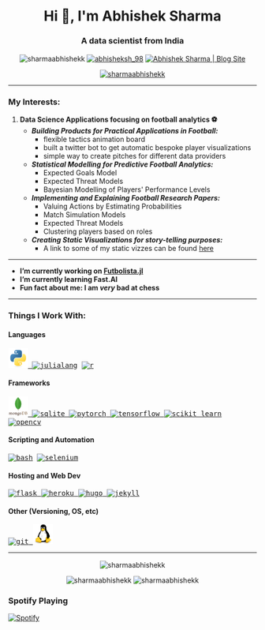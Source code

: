<h1 align="center">Hi 👋, I'm Abhishek Sharma</h1>
<h3 align="center">A data scientist from India</h3>

<p align="center"> 
<img src="https://komarev.com/ghpvc/?username=sharmaabhishekk&label=Profile%20views&color=0e75b6&style=flat" alt="sharmaabhishekk" align="center"/>
<a href="https://twitter.com/abhisheksh_98" target="blank"><img align="center" src="https://img.shields.io/twitter/follow/abhisheksh_98?color=1DA1F4&label=Abhishek%20%28%40abhisheksh_98%29&logo=Twitter&style=social" alt="abhisheksh_98" align="center"/></a>
<a href="https://sharmaabhishekk.github.io/" target="blank"><img align="center" src="https://img.shields.io/badge/Blog%20Site-Abhishek%20Sharma-dodgerblue" alt="Abhishek Sharma | Blog Site" align="center"/></a>    
    
</p>

<p align="center"> <a href="https://github.com/ryo-ma/github-profile-trophy"><img src="https://github-profile-trophy.vercel.app/?username=sharmaabhishekk" alt="sharmaabhishekk" /></a> </p>

-----------------

<h3 align="left">My Interests:</h3>

1. **Data Science Applications focusing on football analytics ⚽**
    * ***Building Products for Practical Applications in Football:***
       * flexible tactics animation board
       * built a twitter bot to get automatic bespoke player visualizations
       * simple way to create pitches for different data providers 
    * ***Statistical Modelling for Predictive Football Analytics:***
       * Expected Goals Model
       * Expected Threat Models
       * Bayesian Modelling of Players' Performance Levels
    * ***Implementing and Explaining Football Research Papers:***
       * Valuing Actions by Estimating Probabilities
       * Match Simulation Models
       * Expected Threat Models
       * Clustering players based on roles
    * ***Creating Static Visualizations for story-telling purposes:***
       * A link to some of my static vizzes can be found [here](https://drive.google.com/drive/folders/1gyN-Vv2wgvZsNREMn1kGxMAU5BP7jbZm) 
  
___________

- **I’m currently working on [Futbolista.jl](https://github.com/sharmaabhishekk/Futbolista.jl)**
- **I’m currently learning Fast.AI**
- **Fun fact about me: I am *very* bad at chess**

___________

<h3 align="left">Things I Work With:</h3>

<h4 align="left">Languages</h4>
<p align="left"> 
    <kbd>
    <a href="https://www.python.org" target="_blank"> <img src="https://raw.githubusercontent.com/devicons/devicon/master/icons/python/python-original.svg" alt="python" width="40" height="40"/> </a>   
        </kbd>
    <kbd>
    <a href="https://julialang.org" target="_blank"> <img src="https://www.vectorlogo.zone/logos/julialang/julialang-icon.svg" alt="julialang" width="40" height="40"/></a>
        </kbd>
    <kbd>
        <a href="https://www.r-project.org/" target="_blank"> <img src="https://www.vectorlogo.zone/logos/r-project/r-project-official.svg" alt="r" width="40" height="40"/></a>
    </kbd>
</p>    
<h4 align="left">Frameworks</h4>
<p align="left">  
    <kbd>
    <a href="https://www.mongodb.com/" target="_blank"> <img src="https://raw.githubusercontent.com/devicons/devicon/master/icons/mongodb/mongodb-original-wordmark.svg" alt="mongodb" width="40" height="40"/> </a> 
    </kbd>
    <kbd>
    <a href="https://www.sqlite.org/" target="_blank"> <img src="https://www.vectorlogo.zone/logos/sqlite/sqlite-icon.svg" alt="sqlite" width="40" height="40"/> </a> 
    </kbd>
    <kbd>
    <a href="https://pytorch.org/" target="_blank"> <img src="https://www.vectorlogo.zone/logos/pytorch/pytorch-icon.svg" alt="pytorch" width="40" height="40"/> </a>  
    </kbd>
    <kbd>
    <a href="https://www.tensorflow.org" target="_blank"> <img src="https://www.vectorlogo.zone/logos/tensorflow/tensorflow-icon.svg" alt="tensorflow" width="40" height="40"/> </a>   
    </kbd>
    <kbd>
    <a href="https://scikit-learn.org/" target="_blank"> <img src="https://upload.wikimedia.org/wikipedia/commons/0/05/Scikit_learn_logo_small.svg" alt="scikit_learn" width="40" height="40"/> </a>    
    </kbd>
    <kbd>
    <a href="https://opencv.org/" target="_blank"> <img src="https://www.vectorlogo.zone/logos/opencv/opencv-icon.svg" alt="opencv" width="40" height="40"/> </a>
        </kbd>
   
</p> 
<h4 align="left">Scripting and Automation</h4>
<p align="left"> 
    <kbd>
    <a href="https://www.gnu.org/software/bash/" target="_blank"> <img src="https://www.vectorlogo.zone/logos/gnu_bash/gnu_bash-icon.svg" alt="bash" width="40" height="40"/></a>
        </kbd>
    <kbd>
    <a href="https://www.selenium.dev" target="_blank"> <img src="https://raw.githubusercontent.com/detain/svg-logos/780f25886640cef088af994181646db2f6b1a3f8/svg/selenium-logo.svg" alt="selenium" width="40" height="40"/> </a>     
        </kbd>
</p> 
<h4 align="left">Hosting and Web Dev</h4>
<p align="left"> 
    <kbd>
    <a href="https://flask.palletsprojects.com/" target="_blank"> <img src="https://www.vectorlogo.zone/logos/pocoo_flask/pocoo_flask-icon.svg" alt="flask" width="40" height="40"/> </a>     
        </kbd>
    <kbd>
    <a href="https://heroku.com" target="_blank"> <img src="https://www.vectorlogo.zone/logos/heroku/heroku-icon.svg" alt="heroku" width="40" height="40"/> </a> 
        </kbd>
    <kbd>
    <a href="https://gohugo.io/" target="_blank"> <img src="https://api.iconify.design/logos-hugo.svg" alt="hugo" width="40" height="40"/> </a> 
        </kbd>
    <kbd>
    <a href="https://jekyllrb.com/" target="_blank"> <img src="https://www.vectorlogo.zone/logos/jekyllrb/jekyllrb-icon.svg" alt="jekyll" width="40" height="40"/> </a> 
        </kbd>
</p> 
<h4 align="left">Other (Versioning, OS, etc)</h4>
<p align="left"> 
    <kbd>
    <a href="https://git-scm.com/" target="_blank"> <img src="https://www.vectorlogo.zone/logos/git-scm/git-scm-icon.svg" alt="git" width="40" height="40"/> </a> 
        </kbd>
    <kbd>
    <a href="https://www.linux.org/" target="_blank"> <img src="https://raw.githubusercontent.com/devicons/devicon/master/icons/linux/linux-original.svg" alt="linux" width="40" height="40"/> </a>     
        </kbd>
</p> 

-------------------

<p align="center">
<img align="center" src="https://github-readme-stats.vercel.app/api/top-langs?username=sharmaabhishekk&show_icons=true&locale=en&layout=compact" alt="sharmaabhishekk" width="400" height="200"/>
</p>

<p align="center">
    <img src="https://github-readme-streak-stats.herokuapp.com/?user=sharmaabhishekk&" alt="sharmaabhishekk" width="300" height="350"/>
    <img src="https://github-readme-stats.vercel.app/api?username=sharmaabhishekk&show_icons=true&locale=en" alt="sharmaabhishekk" width="300" height="350"/>
</p>

<p></p>

### Spotify Playing
[![Spotify](https://novatorem-two-delta.vercel.app/api/spotify)](https://open.spotify.com/user/qrfh104vzx65b9807pb8h63id)




[website]: https://sharmaabhishekk.github.io/
[twitter]: https://twitter.com/abhisheksh_98
